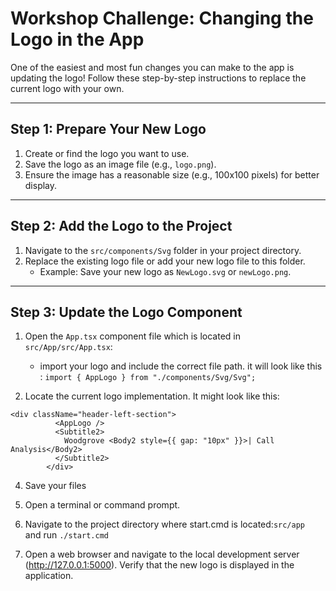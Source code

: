 # Workshop Challenge: Changing the Logo in the App

One of the easiest and most fun changes you can make to the app is updating the logo! Follow these step-by-step instructions to replace the current logo with your own.

---

## **Step 1: Prepare Your New Logo**
1. Create or find the logo you want to use.
2. Save the logo as an image file (e.g., `logo.png`).
3. Ensure the image has a reasonable size (e.g., 100x100 pixels) for better display.

---

## **Step 2: Add the Logo to the Project**
1. Navigate to the `src/components/Svg` folder in your project directory.
2. Replace the existing logo file or add your new logo file to this folder.
   - Example: Save your new logo as `NewLogo.svg` or `newLogo.png`.

---

## **Step 3: Update the Logo Component**
1. Open the `App.tsx` component file which is located in `src/App/src/App.tsx`:
   - import your logo and include the correct file path. it will look like this : 
      `import { AppLogo } from "./components/Svg/Svg";`

2. Locate the current logo implementation. It might look like this:

```tsx
<div className="header-left-section">
          <AppLogo />
          <Subtitle2>
            Woodgrove <Body2 style={{ gap: "10px" }}>| Call Analysis</Body2>
          </Subtitle2>
        </div>
```

4. Save your files

5. Open a terminal or command prompt.

6. Navigate to the project directory where start.cmd is located:`src/app ` and run `./start.cmd`

5. Open a web browser and navigate to the local development server (http://127.0.0.1:5000).
Verify that the new logo is displayed in the application.

